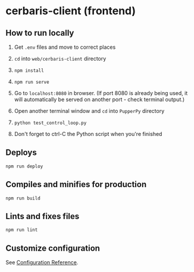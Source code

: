# cerbaris-client (frontend)

## How to run locally

1. Get `.env` files and move to correct places

2. `cd` into `web/cerbaris-client` directory

3. `npm install`

3. `npm run serve`

4. Go to `localhost:8080` in browser. (If port 8080 is already being used, it will automatically be served on another port - check terminal output.)

5. Open another terminal window and `cd` into `PupperPy` directory

6. `python test_control_loop.py`

7. Don't forget to ctrl-C the Python script when you're finished

## Deploys
```
npm run deploy
```

## Compiles and minifies for production
```
npm run build
```

## Lints and fixes files
```
npm run lint
```

## Customize configuration
See [Configuration Reference](https://cli.vuejs.org/config/).
